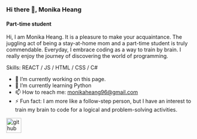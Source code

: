 ### Hi there 👋, Monika Heang
#### Part-time student
Hi, I am Monika Heang. It is a pleasure to make your acquaintance. The juggling act of being a stay-at-home mom and a part-time student is truly commendable. Everyday, I embrace coding as a way to train by brain. I really enjoy the journey of discovering the world of programming.


Skills: REACT / JS / HTML / CSS / C#

- 🔭 I’m currently working on this page. 
- 🌱 I’m currently learning Python 
- 📫 How to reach me: monikaheang96@gmail.com 
- ⚡ Fun fact:   I am more like a follow-step person, but I have an interest to train my brain to code for a logical and problem-solving activities. 


[<img src='https://cdn.jsdelivr.net/npm/simple-icons@3.0.1/icons/github.svg' alt='github' height='40'>](https://github.com/m01h01)  



